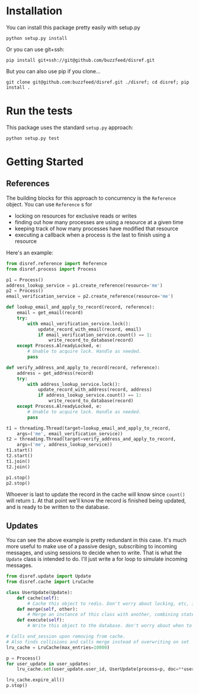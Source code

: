 # Installation

You can install this package pretty easily with setup.py

```
python setup.py install
```

Or you can use git+ssh:

```
pip install git+ssh://git@github.com/buzzfeed/disref.git 
```

But you can also use pip if you clone...

```
git clone git@github.com:buzzfeed/disref.git ./disref; cd disref; pip install .
```

# Run the tests

This package uses the standard `setup.py` approach:

```
python setup.py test
```

# Getting Started

## References

The building blocks for this approach to concurrency is the `Reference` object. You can use `Reference` s for 

* locking on resources for exclusive reads or writes
* finding out how many processes are using a resource at a given time
* keeping track of how many processes have modified that resource
* executing a callback when a process is the last to finish using a resource

Here's an example:

```python
from disref.reference import Reference
from disref.process import Process

p1 = Process()
address_lookup_service = p1.create_reference(resource='me')
p2 = Process()
email_verification_service = p2.create_reference(resource='me')

def lookup_email_and_apply_to_record(record, reference):
    email = get_email(record)
    try:
        with email_verification_service.lock():
            update_record_with_email(record, email)
            if email_verification_service.count() == 1:
                write_record_to_database(record)
    except Process.AlreadyLocked, e:
        # Unable to acquire lock. Handle as needed.  
        pass

def verify_address_and_apply_to_record(record, reference):
    address = get_address(record)
    try:
        with address_lookup_service.lock():
            update_record_with_address(record, address)
            if address_lookup_service.count() == 1:
                write_record_to_database(record)
    except Process.AlreadyLocked, e:
        # Unable to acquire lock. Handle as needed.
        pass

t1 = threading.Thread(target=lookup_email_and_apply_to_record,
    args=('me', email_verification_service))
t2 = threading.Thread(target=verify_address_and_apply_to_record,
    args=('me', address_lookup_service))
t1.start()
t2.start()
t1.join()
t2.join()

p1.stop()
p2.stop()
```

Whoever is last to update the record in the cache will know since `count()` will return `1`. At that point we'll know the record is finished being updated, and is ready to be written to the database. 

## Updates

You can see the above example is pretty redundant in this case. It's much more useful to make use of a passive design, subscribing to incoming messages, and using sessions to decide when to write. That is what the `Update` class is intended to do. I'll just write a for loop to simulate incoming messages.

```python
from disref.update import Update
from disref.cache import LruCache

class UserUpdate(Update):
    def cache(self):
        # Cache this object to redis. Don't worry about locking, etc, it's handled.
    def merge(self, other):
        # Merge an instance of this class with another, combining state.
    def execute(self):
        # Write this object to the database. don't worry about when to cache vs. execute, it's handled.

# Calls end_session upon removing from cache.
# Also finds collisions and calls merge instead of overwriting on set
lru_cache = LruCache(max_entries=10000) 

p = Process()
for user_update in user_updates:
    lru_cache.set(user_update.user_id, UserUpdate(process=p, doc=**user_update))

lru_cache.expire_all()
p.stop()
```
